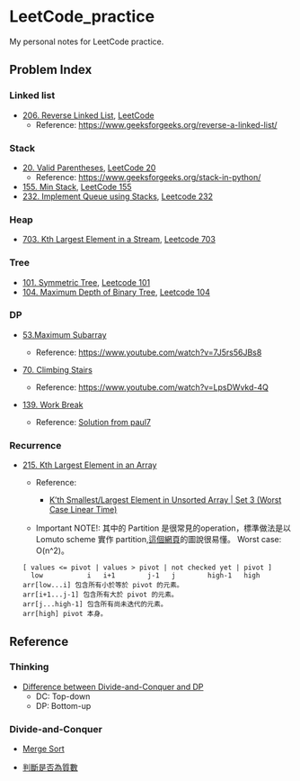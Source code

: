 # LeetCode_practice
My personal notes for LeetCode practice.


## Problem Index

### Linked list
* [206. Reverse Linked List](linked-list.ipynb), [LeetCode](https://leetcode.com/problems/reverse-linked-list/)
    - Reference: https://www.geeksforgeeks.org/reverse-a-linked-list/ 
### Stack
* [20. Valid Parentheses](stacks.ipynb), [LeetCode 20](https://leetcode.com/problems/valid-parentheses/)
    - Reference: https://www.geeksforgeeks.org/stack-in-python/
* [155. Min Stack](stacks.ipynb), [LeetCode 155](https://leetcode.com/problems/min-stack/)
* [232. Implement Queue using Stacks](stacks.ipynb#232), [Leetcode 232](https://leetcode.com/problems/implement-queue-using-stacks/)

### Heap
* [703. Kth Largest Element in a Stream](heap.ipynb), [Leetcode 703](https://leetcode.com/problems/kth-largest-element-in-a-stream/)

### Tree
* [101. Symmetric Tree](tree.ipynb), [Leetcode 101](https://leetcode.com/problems/symmetric-tree/)
* [104. Maximum Depth of Binary Tree](tree.ipynb), [Leetcode 104](https://leetcode.com/problems/maximum-depth-of-binary-tree/)


### DP
* [53.Maximum Subarray](53_Maximum_Subarray.py) 
    - Reference: https://www.youtube.com/watch?v=7J5rs56JBs8 

* [70. Climbing Stairs](70_Climbing_Stairs.py) 
    - Reference: https://www.youtube.com/watch?v=LpsDWvkd-4Q

* [139. Work Break](139_word_break.cpp)
    - Reference: [Solution from paul7](https://leetcode.com/problems/word-break/discuss/43814/C%2B%2B-Dynamic-Programming-simple-and-fast-solution-(4ms)-with-optimization)

### Recurrence

* [215. Kth Largest Element in an Array](215_Kth_Largest_Element_in_an_Array.py) 
    - Reference: 
        - [K’th Smallest/Largest Element in Unsorted Array | Set 3 (Worst Case Linear Time)](https://www.geeksforgeeks.org/kth-smallestlargest-element-unsorted-array-set-3-worst-case-linear-time/?ref=rp)
    
    - Important NOTE!: 其中的 Partition 是很常見的operation，標準做法是以 Lomuto scheme 實作 partition,[這個網頁](https://rust-algo.club/sorting/quicksort/)的圖說很易懂。 Worst case: O(n^2)。

    ```
    [ values <= pivot | values > pivot | not checked yet | pivot ]
      low           i   i+1        j-1   j        high-1   high
    arr[low...i] 包含所有小於等於 pivot 的元素。
    arr[i+1...j-1] 包含所有大於 pivot 的元素。
    arr[j...high-1] 包含所有尚未迭代的元素。
    arr[high] pivot 本身。
    ```

## Reference

### Thinking
* [Difference between Divide-and-Conquer and DP](https://sls.weco.net/blog/ie945232/27-may-2007/6442)  
    - DC: Top-down
    - DP: Bottom-up 

### Divide-and-Conquer
* [Merge Sort](https://alrightchiu.github.io/SecondRound/comparison-sort-merge-sorthe-bing-pai-xu-fa.html)


* [判斷是否為質數](https://coherence0815.wordpress.com/2015/05/15/if-a-number-is-prime-in-c/)
